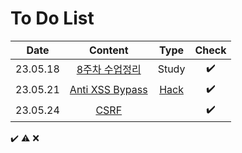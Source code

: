 # To Do List

|Date|Content|Type|Check|
|:------:|:----------:|:---:|:---:|
|23.05.18|[8주차 수업정리](https://github.com/yws-318/Penetration-Testing/blob/main/Master%20Plan/Week%208/8%EC%A3%BC%EC%B0%A8%20%EC%88%98%EC%97%85%EC%A0%95%EB%A6%AC.md)|Study|✔️|
|23.05.21|[Anti XSS Bypass](https://github.com/yws-318/Penetration-Testing/blob/main/Master%20Plan/Week%208/Hack/Anti%20XSS%20Bypass.md)|[Hack](https://github.com/yws-318/Penetration-Testing/tree/main/Master%20Plan/Week%207/Hack)|✔️|
|23.05.24|[CSRF](https://github.com/yws-318/Penetration-Testing/blob/main/Master%20Plan/Week%208/Hack/CSRF.md)||✔️|


✔️ ⚠️ ❌